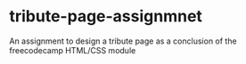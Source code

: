 # tribute-page-assignmnet
An assignment to design a tribute page as a conclusion of the freecodecamp HTML/CSS module

